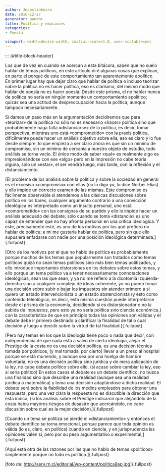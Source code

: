 ```yaml
---
author: Jmcastinheira
date: 2016-12-27
generator: pandoc
title: Política y emociones
categories:
- Poesía

viewport: width=device-width, initial-scale=1.0, user-scalable=yes
---
```


::: {#title-block-header}

Los que de vez en cuando se acercan a esta bitácora, saben que no suelo
hablar de temas políticos, en este artículo diré algunas cosas que
explican, en parte el porqué de este comportamiento tan aparentemente
apolítico.\
En primer lugar hay que dejar claro que hablar de política o incluso
teorizar sobre la política no es hacer política, eso es clarísimo, del
mismo modo que hablar de poesía no es hacer poesía. Desde este prisma,
el no hablar nunca de política no sería en ningún momento un
comportamiento apolítico; quizás sea una actitud de despreocupación
hacia la política, aunque tampoco necesariamente.

Si damos un paso más en la argumentación decidiremos que para «teorizar»
de la política no sólo no es necesario «hacer» política sino que
probablemente haga falta «distanciarse» de la política, es decir, tomar
perspectiva, mientras uno está «comprometido» con la praxis política,
difícilmente puede hacer un análisis objetivo sobre ella, eso es claro y
lo fue desde siempre, lo que empieza a ser claro ahora es que sin un
mínimo de compromiso, sin un mínimo de cercanía a nuestro objeto de
estudio, todo análisis se torna vacío. El único modo de saber «qué» es
realmente algo es impresionándose con ese «algo» pero en la impresión no
cabe teoría alguna, sólo un «estar», el ser vendrá luego, más tarde, con
la reflexión y el distanciamiento.

[El problema de los análisis sobre la política y sobre la sociedad en
general es el excesivo «compromiso» con ellas (no lo digo yo, lo dice
Norber Elías) y ello impide un correcto examen de las mismas. Este
compromiso es fácilmente observable si atendemos a las clásicas
discusiones sobre política en los bares, cualquier argumento contrario a
una convicción ideológica es interpretado como un insulto personal, uno
está «comprometido» con las consignas de su partido y ello le impide
hacer un análisis adecuado del debate; sólo cuando se toma «distancia»
es uno capaz de entender que no hay afronta personal en una crítica
ideológica. Y este, precisamente este, es uno de los motivos por los qué
prefiero no hablar de política; a mi me gustaría hablar de política,
pero sin que ello supusiera enfadarse con nadie por una posición
ideológica determinada.]{.fullpost}

[Otro de los motivos por el que no hablo de política es probablemente
porque muchos de los temas que popularmente son tratados como temas
políticos quizá no sean temas políticos sino más bien temas politizados,
y ello introduce importantes distorsiones en los debates sobre estos
temas, y ello porque un tema político va a tener necesariamente
connotaciones ideológicas, sean las que sean, y ya no me refiero a la
dicotomía izquierda-derecha sino a cualquier complejo de ideas
coherente, yo no puedo tomar una decisión sobre subir o bajar los
impuestos sin atender primero a si quiero un estado intervencionista o
un estado abstencionista (y esto como contenido teleológico, es decir,
esta misma cuestión puede interpretarse desde el prisma de la economía,
decidiendo si es distorsionador o no la subida de impuestos, pero esto
ya no sería política sino ciencia económica,) con la característica de
que en principio todas las opiniones son válidas y el debate debe ir
primero destinado a clarificar la finalidad de tal o cual decisión y
luego a decidir sobre la virtud de tal finalidad.]{.fullpost}

[Pero hay temas en los que la ideología tiene poco o nada que decir, con
independencia de que nada está a salvo de cierta ideología, alejar el
Prestige de la costa no es una decisión política, es una decisión
técnica tomada por políticos, (y mal tomada, por cierto) llevar a un
preso al hospital porque se está muriendo, y aunque sea por una huelga
de hambre voluntaria, no es una decisión política sino jurídica y de
mera aplicación de la ley, no cabe debate político sobre ello, (si acaso
sobre cambiar la ley, eso sí sería político) En estos casos el debate es
un debate científico, no busca una finalidad sino que describe una
realidad (aunque sea una realidad jurídica o matemática) y toma una
decisión adaptándose a dicha realidad. El debate será sobre la
fiabilidad de los medios empleados para obtener una respuesta, pero una
vez clara la respuesta no es discutible la dirección que esta indica,
(si los análisis sobre el Prestige indicaron que alejándolo de la costa
había mayores riesgos de desastre que acercándolo, no cabe discusión
sobre cual es la mejor decisión).]{.fullpost}

[Cuando un tema se politiza se pierde el «distanciamiento» y entonces el
debate científico se torna emocional, porque parece que toda opinión es
válida (lo es, claro, en política) cuando en ciencia, y en
jurisprudencia las opiniones valen sí, pero por su peso argumentativo o
experimental;]{.fullpost}

[Aquí está otra de las razones por las que no hablo de temas «políticos»
simplemente porque no todo es política.]{.fullpost}

[foto de:
<http://serv.rn.cl/editorial/wp-content/politica9ap.jpg>]{.fullpost}
